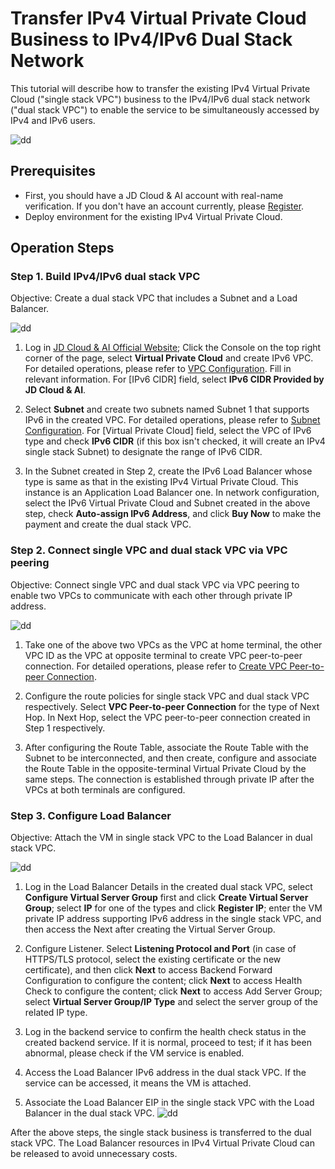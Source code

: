 
# **Transfer IPv4 Virtual Private Cloud Business to IPv4/IPv6 Dual Stack Network**

This tutorial will describe how to transfer the existing IPv4 Virtual Private Cloud ("single stack VPC") business to the IPv4/IPv6 dual stack network ("dual stack VPC") to enable the service to be simultaneously accessed by IPv4 and IPv6 users.

 ![dd](../../../../image/Networking/IPv6/IPv6-01.png)
 

## Prerequisites

- First, you should have a JD Cloud & AI account with real-name verification. If you don't have an account currently, please [Register](https://user.jdcloud.com/register?source=jdcloud&ReturnUrl=https%3A%2F%2Fwww.jdcloud.com).
- Deploy environment for the existing IPv4 Virtual Private Cloud.

## Operation Steps

### Step 1. Build IPv4/IPv6 dual stack VPC

  Objective: Create a dual stack VPC that includes a Subnet and a Load Balancer.

  ![dd](../../../../image/Networking/IPv6/IPv6-02.png)

 1. Log in [JD Cloud & AI Official Website](https://www.jdcloud.com/); Click the Console on the top right corner of the page, select **Virtual Private Cloud** and create IPv6 VPC. For detailed operations, please refer to [VPC Configuration](https://docs.jdcloud.com/en/virtual-private-cloud/vpc-configuration). Fill in relevant information. For [IPv6 CIDR] field, select **IPv6 CIDR Provided by JD Cloud & AI**.
 
 2. Select **Subnet** and create two subnets named Subnet 1 that supports IPv6 in the created VPC. For detailed operations, please refer to [Subnet Configuration](https://docs.jdcloud.com/en/virtual-private-cloud/subnet-configuration). For [Virtual Private Cloud] field, select the VPC of IPv6 type and check **IPv6 CIDR** (if this box isn't checked, it will create an IPv4 single stack Subnet) to designate the range of IPv6 CIDR.

 3. In the Subnet created in Step 2, create the IPv6 Load Balancer whose type is same as that in the existing IPv4 Virtual Private Cloud. This instance is an Application Load Balancer one. In network configuration, select the IPv6 Virtual Private Cloud and Subnet created in the above step, check **Auto-assign IPv6 Address**, and click **Buy Now** to make the payment and create the dual stack VPC.


### Step 2. Connect single VPC and dual stack VPC via VPC peering

 Objective: Connect single VPC and dual stack VPC via VPC peering to enable two VPCs to communicate with each other through private IP address.

 ![dd](../../../../image/Networking/IPv6/IPv6-03.png)


 1. Take one of the above two VPCs as the VPC at home terminal, the other VPC ID as the VPC at opposite terminal to create VPC peer-to-peer connection. For detailed operations, please refer to [Create VPC Peer-to-peer Connection](https://docs.jdcloud.com/en/virtual-private-cloud/vpc-peering-configuration).

 2. Configure the route policies for single stack VPC and dual stack VPC respectively. Select **VPC Peer-to-peer Connection** for the type of Next Hop. In Next Hop, select the VPC peer-to-peer connection created in Step 1 respectively.

 3. After configuring the Route Table, associate the Route Table with the Subnet to be interconnected, and then create, configure and associate the Route Table in the opposite-terminal Virtual Private Cloud by the same steps. The connection is established through private IP after the VPCs at both terminals are configured.


### Step 3. Configure Load Balancer

 Objective: Attach the VM in single stack VPC to the Load Balancer in dual stack VPC.

 ![dd](../../../../image/Networking/IPv6/IPv6-04.png)

 1. Log in the Load Balancer Details in the created dual stack VPC, select **Configure Virtual Server Group** first and click **Create Virtual Server Group**; select **IP** for one of the types and click **Register IP**; enter the VM private IP address supporting IPv6 address in the single stack VPC, and then access the Next after creating the Virtual Server Group.

 2. Configure Listener. Select **Listening Protocol and Port** (in case of HTTPS/TLS protocol, select the existing certificate or the new certificate), and then click **Next** to access Backend Forward Configuration to configure the content; click **Next** to access Health Check to configure the content; click **Next** to access Add Server Group; select **Virtual Server Group/IP Type** and select the server group of the related IP type.

 3. Log in the backend service to confirm the health check status in the created backend service. If it is normal, proceed to test; if it has been abnormal, please check if the VM service is enabled.

 4. Access the Load Balancer IPv6 address in the dual stack VPC. If the service can be accessed, it means the VM is attached.

 5. Associate the Load Balancer EIP in the single stack VPC with the Load Balancer in the dual stack VPC.
   ![dd](../../../../image/Networking/IPv6/IPv6-06.png)


After the above steps, the single stack business is transferred to the dual stack VPC. The Load Balancer resources in IPv4 Virtual Private Cloud can be released to avoid unnecessary costs.
